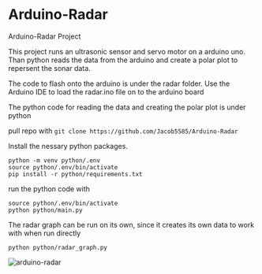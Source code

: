 # Arduino-Radar
Arduino-Radar Project

This project runs an ultrasonic sensor and servo motor on a arduino uno.
Than python reads the data from the arduino and create a polar plot to repersent the sonar data.

The code to flash onto the arduino is under the radar folder.
Use the Arduino IDE to load the radar.ino file on to the arduino board

<insert diagram of arduino setup>

The python code for reading the data and creating the polar plot is under python

pull repo with 
```git clone https://github.com/Jacob5585/Arduino-Radar```

Install the nessary python packages.
```
python -m venv python/.env
source python/.env/bin/activate
pip install -r python/requirements.txt
```

run the python code with
```
source python/.env/bin/activate
python python/main.py
```

The radar graph can be run on its own, since it creates its own data to work with when run directly
```
python python/radar_graph.py
```

![arduino-radar](https://github.com/user-attachments/assets/397e3c30-be2b-43db-86ad-2838f0480c67)
